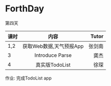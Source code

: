 # ForthDay

第四天

| 课时        | 内容           | Tutor  |
| ------------- |:-------------:| -----:|
| 1,2      | 获取Web数据,天气预报App      |   张剑南 |
| 3 | Introduce Parse      |    龚杰 |
| 4 | 真实版TodoList     |    徐琛 |

作业: 完成TodoList app
